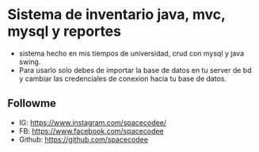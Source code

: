 # Sistema de inventario java, mvc, mysql y reportes

- sistema hecho en mis tiempos de universidad, crud con mysql y java swing.
- Para usarlo solo debes de importar la base de datos en tu server de bd y cambiar las credenciales de conexion hacia tu base de datos.

## Followme

- IG: https://www.instagram.com/spacecodee/
- FB: https://www.facebook.com/spacecodee
- Github: https://github.com/spacecodee